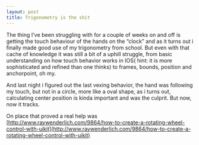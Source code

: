 ```yaml
---
layout: post
title: Trigonometry is the shit
---
```


The thing I’ve been struggling with for a couple of weeks on and off is getting the touch behaviour of the hands on the “clock” and as it turns out i finally made good use of my trigonometry from school. But even with that cache of knowledge it was still a bit of a uphill struggle, from basic understanding on how touch behavior works in IOS( hint: it is more sophisticated and refined than one thinks) to frames, bounds, position and anchorpoint, oh my.

And last night i figured out the last vexing behavior, the hand was following my touch, but not in a circle, more like a oval shape, as i turns out, calculating center position is kinda important and was the culprit. But now, now it tracks.

On place that proved a real help was [http://www.raywenderlich.com/9864/how-to-create-a-rotating-wheel-control-with-uikit](http://www.raywenderlich.com/9864/how-to-create-a-rotating-wheel-control-with-uikit)